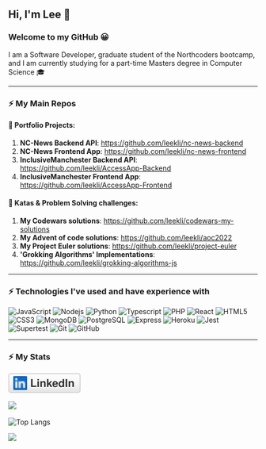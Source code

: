 ## Hi, I'm Lee 👋

### Welcome to my GitHub 😀

I am a Software Developer, graduate student of the Northcoders bootcamp, and I am currently studying for a part-time Masters degree in Computer Science 🎓

---
### ⚡ My Main Repos

#### 💼 Portfolio Projects:

1. **NC-News Backend API**: https://github.com/leekli/nc-news-backend
2. **NC-News Frontend App**: https://github.com/leekli/nc-news-frontend
3. **InclusiveManchester Backend API**: https://github.com/leekli/AccessApp-Backend
4. **InclusiveManchester Frontend App**: https://github.com/leekli/AccessApp-Frontend


#### 🧠 Katas & Problem Solving challenges:

1. **My Codewars solutions**: https://github.com/leekli/codewars-my-solutions
3. **My Advent of code solutions**: https://github.com/leekli/aoc2022
4. **My Project Euler solutions**: https://github.com/leekli/project-euler
5. **'Grokking Algorithms' Implementations**: https://github.com/leekli/grokking-algorithms-js

---

### ⚡ Technologies I've used and have experience with

![JavaScript](https://img.shields.io/badge/-JavaScript-black?style=flat-square&logo=javascript)
![Nodejs](https://img.shields.io/badge/-Nodejs-black?style=flat-square&logo=Node.js)
![Python](https://img.shields.io/badge/-Python-black?style=flat-square&logo=Python)
![Typescript](https://img.shields.io/badge/-Typescript-black?style=flat-square&logo=Typescript)
![PHP](https://img.shields.io/badge/-PHP-black?style=flat-square&logo=PHP)
![React](https://img.shields.io/badge/-React-black?style=flat-square&logo=react)
![HTML5](https://img.shields.io/badge/-HTML5-E34F26?style=flat-square&logo=html5&logoColor=white)
![CSS3](https://img.shields.io/badge/-CSS3-1572B6?style=flat-square&logo=css3)
![MongoDB](https://img.shields.io/badge/-MongoDB-black?style=flat-square&logo=mongodb)
![PostgreSQL](https://img.shields.io/badge/-PostgreSQL-336791?style=flat-square&logo=postgresql)
![Express](https://img.shields.io/badge/-Express-black?style=flat-square&logo=express)
![Heroku](https://img.shields.io/badge/-Heroku-430098?style=flat-square&logo=heroku)
![Jest](https://img.shields.io/badge/-Jest-black?style=flat-square&logo=jest)
![Supertest](https://img.shields.io/badge/-Supertest-black?style=flat-square&logo=supertest)
![Git](https://img.shields.io/badge/-Git-black?style=flat-square&logo=git)
![GitHub](https://img.shields.io/badge/-GitHub-181717?style=flat-square&logo=github)

---
### ⚡ My Stats

<p align="left">
	<a href="https://www.linkedin.com/in/leekirkham/"><img src="imgs/linkedin.svg" alt="LinkedIn"></a>
</p>

<img src="https://github-readme-stats.vercel.app/api?username=leekli&show_icons=true&theme=algolia" width="400">

![Top Langs](https://github-readme-stats.vercel.app/api/top-langs/?username=leekli&hide=TeX&layout=compact)

<a href="https://www.codewars.com/users/leekli" target=”_blank”><img src="https://www.codewars.com/users/leekli/badges/large" /></a>
